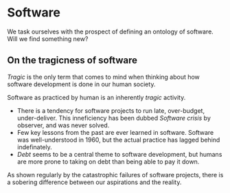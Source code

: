 # Software

We task ourselves with the prospect of defining an ontology of software.
Will we find something new?



## On the tragicness of software

_Tragic_ is the only term that comes to mind when thinking about how software development is done in our human society.

Software as practiced by human is an inherently _tragic_ activity.
- There is a tendency for software projects to run late, over-budget, under-deliver. This inneficiency has been dubbed _Software crisis_ by observer, and was never solved.
- Few key lessons from the past are ever learned in software. Software was well-understood in 1960, but the actual practice has lagged behind indefinately.
- _Debt_ seems to be a central theme to software development, but humans are more prone to taking on debt than being able to pay it down.


As shown regularly by the catastrophic failures of software projects, there is a sobering difference between our aspirations and the reality.



## 


